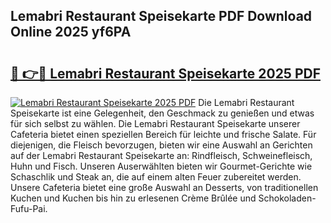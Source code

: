 ## Lemabri Restaurant Speisekarte PDF Download Online 2025 yf6PA

# <h2><a href="http://gcbo6ul.nevu.top/?p=Lemabri+Restaurant+Speisekarte">🔗 👉🔴 Lemabri Restaurant Speisekarte 2025 PDF</a></h2>

[![Lemabri Restaurant Speisekarte 2025 PDF](https://i.imgur.com/dBaPXMq.png)](http://gcbo6ul.nevu.top/?p=Lemabri+Restaurant+Speisekarte)
Die Lemabri Restaurant Speisekarte ist eine Gelegenheit, den Geschmack zu genießen und etwas für sich selbst zu wählen. Die Lemabri Restaurant Speisekarte unserer Cafeteria bietet einen speziellen Bereich für leichte und frische Salate. Für diejenigen, die Fleisch bevorzugen, bieten wir eine Auswahl an Gerichten auf der Lemabri Restaurant Speisekarte an: Rindfleisch, Schweinefleisch, Huhn und Fisch. Unseren Auserwählten bieten wir Gourmet-Gerichte wie Schaschlik und Steak an, die auf einem alten Feuer zubereitet werden. Unsere Cafeteria bietet eine große Auswahl an Desserts, von traditionellen Kuchen und Kuchen bis hin zu erlesenen Crème Brûlée und Schokoladen-Fufu-Pai.
